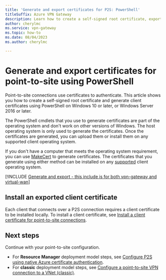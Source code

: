 ```yaml
---
title: 'Generate and export certificates for P2S: PowerShell'
titleSuffix: Azure VPN Gateway
description: Learn how to create a self-signed root certificate, export a public key, and generate client certificates for VPN Gateway point-to-site connections.
author: cherylmc
ms.service: vpn-gateway
ms.topic: how-to
ms.date: 08/04/2023
ms.author: cherylmc

---
```

# Generate and export certificates for point-to-site using PowerShell

Point-to-site connections use certificates to authenticate. This article shows you how to create a self-signed root certificate and generate client certificates using PowerShell on Windows 10 or later, or Windows Server 2016 or later.

The PowerShell cmdlets that you use to generate certificates are part of the operating system and don't work on other versions of Windows. The host operating system is only used to generate the certificates. Once the certificates are generated, you can upload them or install them on any supported client operating system.

If you don't have a computer that meets the operating system requirement, you can use [MakeCert](vpn-gateway-certificates-point-to-site-makecert.md) to generate certificates. The certificates that you generate using either method can be installed on any [supported](vpn-gateway-howto-point-to-site-resource-manager-portal.md#faq) client operating system.

[!INCLUDE [Generate and export - this include is for both vpn-gateway and virtual-wan](~/reusable-content/ce-skilling/azure/includes/vpn-gateway-generate-export-certificates-include.md)]

## <a name="install"></a>Install an exported client certificate

Each client that connects over a P2S connection requires a client certificate to be installed locally. To install a client certificate, see [Install a client certificate for point-to-site connections](point-to-site-how-to-vpn-client-install-azure-cert.md).

## Next steps

Continue with your point-to-site configuration.

* For **Resource Manager** deployment model steps, see [Configure P2S using native Azure certificate authentication](vpn-gateway-howto-point-to-site-resource-manager-portal.md).
* For **classic** deployment model steps, see [Configure a point-to-site VPN connection to a VNet (classic)](vpn-gateway-howto-point-to-site-classic-azure-portal.md).
